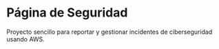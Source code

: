 # Página de Seguridad
Proyecto sencillo para reportar y gestionar incidentes de ciberseguridad usando AWS.
